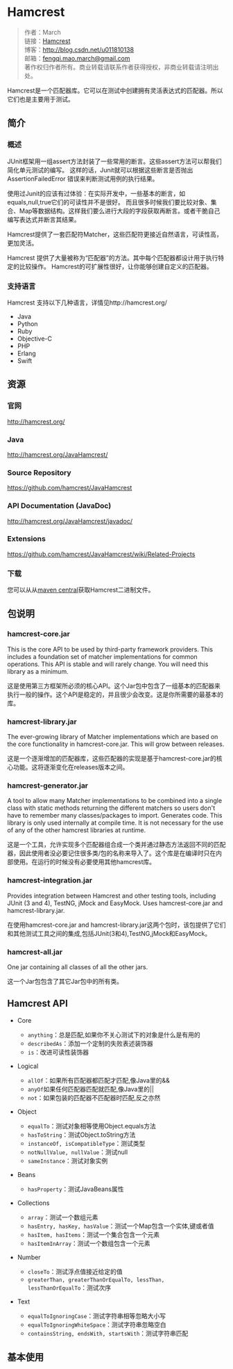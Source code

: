 # Hamcrest

> 作者：March    
> 链接：[Hamcrest](https://github.com/maoqiqi/blog/blob/master/hamcrest.md)    
> 博客：http://blog.csdn.net/u011810138    
> 邮箱：fengqi.mao.march@gmail.com    
> 著作权归作者所有。商业转载请联系作者获得授权，非商业转载请注明出处。    

Hamcrest是一个匹配器库。它可以在测试中创建拥有灵活表达式的匹配器。所以它们也是主要用于测试。

## 简介

### 概述

JUnit框架用一组assert方法封装了一些常用的断言。这些assert方法可以帮我们简化单元测试的编写。
这样的话，Junit就可以根据这些断言是否抛出 AssertionFailedError 错误来判断测试用例的执行结果。

使用过Junit的应该有过体验：在实际开发中，一些基本的断言，如equals,null,true它们的可读性并不是很好。
而且很多时候我们要比较对象、集合、Map等数据结构。这样我们要么进行大段的字段获取再断言。或者干脆自己编写表达式并断言其结果。

Hamcrest提供了一套匹配符Matcher，这些匹配符更接近自然语言，可读性高，更加灵活。

Hamcrest 提供了大量被称为“匹配器”的方法。其中每个匹配器都设计用于执行特定的比较操作。
Hamcrest的可扩展性很好，让你能够创建自定义的匹配器。

### 支持语言

Hamcrest 支持以下几种语言，详情见http://hamcrest.org/

- Java
- Python
- Ruby
- Objective-C
- PHP
- Erlang
- Swift

## 资源

### 官网

http://hamcrest.org/

### Java

http://hamcrest.org/JavaHamcrest/

### Source Repository

https://github.com/hamcrest/JavaHamcrest

### API Documentation (JavaDoc)

http://hamcrest.org/JavaHamcrest/javadoc/

### Extensions

https://github.com/hamcrest/JavaHamcrest/wiki/Related-Projects

### 下载

您可以从从[maven central][1]获取Hamcrest二进制文件。


## 包说明

### hamcrest-core.jar

This is the core API to be used by third-party framework providers. This includes a foundation set of matcher implementations for common operations. This API is stable and will rarely change. You will need this library as a minimum.

这是使用第三方框架所必须的核心API。这个Jar包中包含了一组基本的匹配器来执行一般的操作。这个API是稳定的，并且很少会改变。这是你所需要的最基本的库。

### hamcrest-library.jar

The ever-growing library of Matcher implementations which are based on the core functionality in hamcrest-core.jar. This will grow between releases.

这是一个逐渐增加的匹配器库，这些匹配器的实现是基于hamcrest-core.jar的核心功能。这将逐渐变化在releases版本之间。

### hamcrest-generator.jar

A tool to allow many Matcher implementations to be combined into a single class with static methods returning the different matchers so users don't have to remember many classes/packages to import. Generates code. This library is only used internally at compile time. It is not necessary for the use of any of the other hamcrest libraries at runtime.

这是一个工具，允许实现多个匹配器组合成一个类并通过静态方法返回不同的匹配器，因此使用者没必要记住很多类/包的名称来导入了。这个库是在编译时只在内部使用。在运行的时候没有必要使用其他hamcrest库。

### hamcrest-integration.jar

Provides integration between Hamcrest and other testing tools, including JUnit (3 and 4), TestNG, jMock and EasyMock. Uses hamcrest-core.jar and hamcrest-library.jar.

在使用hamcrest-core.jar and hamcrest-library.jar这两个包时，该包提供了它们和其他测试工具之间的集成,包括JUnit(3和4),TestNG,jMock和EasyMock。

### hamcrest-all.jar

One jar containing all classes of all the other jars.

这一个Jar包包含了其它Jar包中的所有类。


## Hamcrest API

- Core

  - `anything`：总是匹配,如果你不关心测试下的对象是什么是有用的
  - `describedAs`：添加一个定制的失败表述装饰器
  - `is`：改进可读性装饰器

- Logical

  - `allOf`：如果所有匹配器都匹配才匹配,像Java里的&&
  - `anyOf`如果任何匹配器匹配就匹配,像Java里的||
  - `not`：如果包装的匹配器不匹配器时匹配,反之亦然

- Object

  - `equalTo`：测试对象相等使用Object.equals方法
  - `hasToString`：测试Object.toString方法
  - `instanceOf, isCompatibleType`：测试类型
  - `notNullValue, nullValue`：测试null
  - `sameInstance`：测试对象实例

- Beans

  - `hasProperty`：测试JavaBeans属性

- Collections

  - `array`：测试一个数组元素
  - `hasEntry, hasKey, hasValue`：测试一个Map包含一个实体,键或者值
  - `hasItem, hasItems`：测试一个集合包含一个元素
  - `hasItemInArray`：测试一个数组包含一个元素

- Number

  - `closeTo`：测试浮点值接近给定的值
  - `greaterThan, greaterThanOrEqualTo, lessThan, lessThanOrEqualTo`：测试次序

- Text

  - `equalToIgnoringCase`：测试字符串相等忽略大小写
  - `equalToIgnoringWhiteSpace`：测试字符串忽略空白
  - `containsString, endsWith, startsWith`：测试字符串匹配


## 基本使用


[1]: http://search.maven.org/#search%7Cga%7C1%7Cg%3Aorg.hamcrest